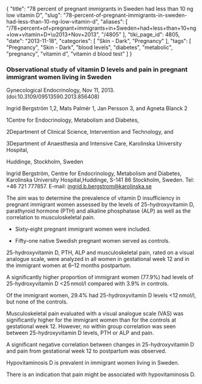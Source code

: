 {
    "title": "78 percent of pregnant immigrants in Sweden had less than 10 ng low vitamin D",
    "slug": "78-percent-of-pregnant-immigrants-in-sweden-had-less-than-10-ng-low-vitamin-d",
    "aliases": [
        "/78+percent+of+pregnant+immigrants+in+Sweden+had+less+than+10+ng+low+vitamin+D+\u2013+Nov+2013",
        "/4805"
    ],
    "tiki_page_id": 4805,
    "date": "2013-11-18",
    "categories": [
        "Skin - Dark",
        "Pregnancy"
    ],
    "tags": [
        "Pregnancy",
        "Skin - Dark",
        "blood levels",
        "diabetes",
        "metabolic",
        "pregnancy",
        "vitamin d",
        "vitamin d blood test"
    ]
}


### Observational study of vitamin D levels and pain in pregnant immigrant women living in Sweden

Gynecological Endocrinology, Nov 11, 2013. (doi:10.3109/09513590.2013.856408)

Ingrid Bergström 1,2, Mats Palmér 1, Jan Persson 3, and Agneta Blanck 2

1Centre for Endocrinology, Metabolism and Diabetes,

2Department of Clinical Science, Intervention and Technology, and

3Department of Anaesthesia and Intensive Care, Karolinska University Hospital,

Huddinge, Stockholm, Sweden

Ingrid Bergström, Centre for Endocrinology, Metabolism and Diabetes, Karolinska University Hospital,Huddinge, S-141 86 Stockholm, Sweden. Tel: +46 721 777857. E-mail: ingrid.b.bergstrom@karolinska.se

The aim was to determine the prevalence of vitamin D insufficiency in pregnant immigrant women assessed by the levels of 25-hydroxyvitamin D, parathyroid hormone (PTH) and alkaline phosphatase (ALP) as well as the correlation to musculoskeletal pain. 

* Sixty-eight pregnant immigrant women were included. 

* Fifty-one native Swedish pregnant women served as controls. 

25-hydroxyvitamin D, PTH, ALP and musculoskeletal pain, rated on a visual analogue scale, were analyzed in all women in gestational week 12 and in the immigrant women at 6–12 months postpartum. 

A significantly higher proportion of immigrant women (77.9%) had levels of 25-hydroxyvitamin D <25 nmol/l compared with 3.9% in controls. 

Of the immigrant women, 29.4% had 25-hydroxyvitamin D levels <12 nmol/l, but none of the controls. 

Musculoskeletal pain evaluated with a visual analogue scale (VAS) was significantly higher for the immigrant women than for the controls at gestational week 12. However, no within group correlation was seen between 25-hydroxyvitamin D levels, PTH or ALP and pain. 

A significant negative correlation between changes in 25-hydroxyvitamin D and pain from gestational week 12 to postpartum was observed. 

Hypovitaminosis D is prevalent in immigrant women living in Sweden. 

There is an indication that pain might be associated with hypovitaminosis D.